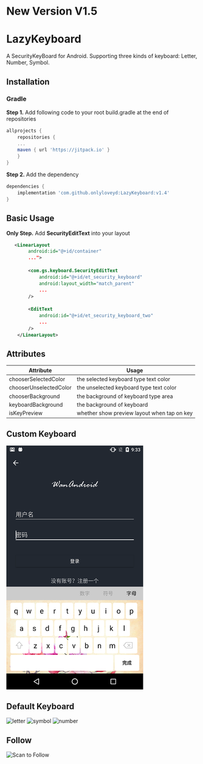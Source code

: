 # New Version V1.5

# LazyKeyboard
A SecurityKeyBoard for Android. Supporting three kinds of keyboard:
Letter, Number, Symbol.

## Installation
### Gradle
**Step 1.** Add following code to your root build.gradle at the end of repositories
```groovy
allprojects {
    repositories {
	...
	maven { url 'https://jitpack.io' }
    }
}
``` 
**Step 2.** Add the dependency
```groovy
dependencies {
    implementation 'com.github.onlyloveyd:LazyKeyboard:v1.4'
}
```

## Basic Usage
**Only Step.** Add **SecurityEditText** into your layout

```xml
   <LinearLayout
        android:id="@+id/container"
        ...">

        <com.gs.keyboard.SecurityEditText
            android:id="@+id/et_security_keyboard"
            android:layout_width="match_parent"
            ... 
        />

        <EditText
            android:id="@+id/et_security_keyboard_two"
            ... 
        />
    </LinearLayout>
```

## Attributes
|Attribute|Usage|
|--|--|
|chooserSelectedColor|the selected keyboard type text color|
|chooserUnselectedColor|the unselected keyboard type text color|
|chooserBackground|the background of keyboard type area|
|keyboardBackground|the background of keyboard |
|isKeyPreview| whether show preview layout when tap on key|

## Custom Keyboard
![all](screenshot/new_keyboard.png)

## Default Keyboard
![letter](screenshot/letter.png)
![symbol](screenshot/symbol.png)
![number](screenshot/number.png)

## Follow
![Scan to Follow](http://qiniu.fultter.club/Fo06zkVloEtnbc5F6z7c6NCa8dqP)
